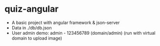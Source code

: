 # quiz-angular
- A basic project with angular framework & json-server
- Data in ./db/db.json
- User admin demo: admin - 123456789 (domain/admin)
(run with virtual domain to upload image)